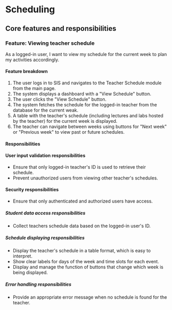 
# Scheduling

## Core features and responsibilities

### Feature: Viewing teacher schedule

As a logged-in user, I want to view my schedule for the current week to plan my activities accordingly.

#### Feature breakdown

1. The user logs in to SIS and navigates to the Teacher Schedule module from the main page.
2. The system displays a dashboard with a "View Schedule" button.
3. The user clicks the "View Schedule" button.
4. The system fetches the schedule for the logged-in teacher from the database for the current weak.
5. A table with the teacher's schedule (including lectures and labs hosted by the teacher) for the current week is displayed.
6. The teacher can navigate between weeks using buttons for "Next week" or "Previous week" to view past or future schedules.

#### Responsibilities

#### User input validation responsibilities

* Ensure that only logged-in teacher's ID is used to retrieve their schedule.
* Prevent unauthorized users from viewing other teacher's schedules.

#### Security responsibilities

* Ensure that only authenticated and authorized users have access.

##### Student data access responsibilities

* Collect teachers schedule data  based on the logged-in user's ID.

##### Schedule displaying responsibilities

* Display the teacher's schedule in a table format, which is easy to interpret.
* Show clear labels for days of the week and time slots for each event.
* Display and manage the function of buttons that change which week is being displayed.

##### Error handling responsibilities

* Provide an appropriate error message when no schedule is found for the teacher.
